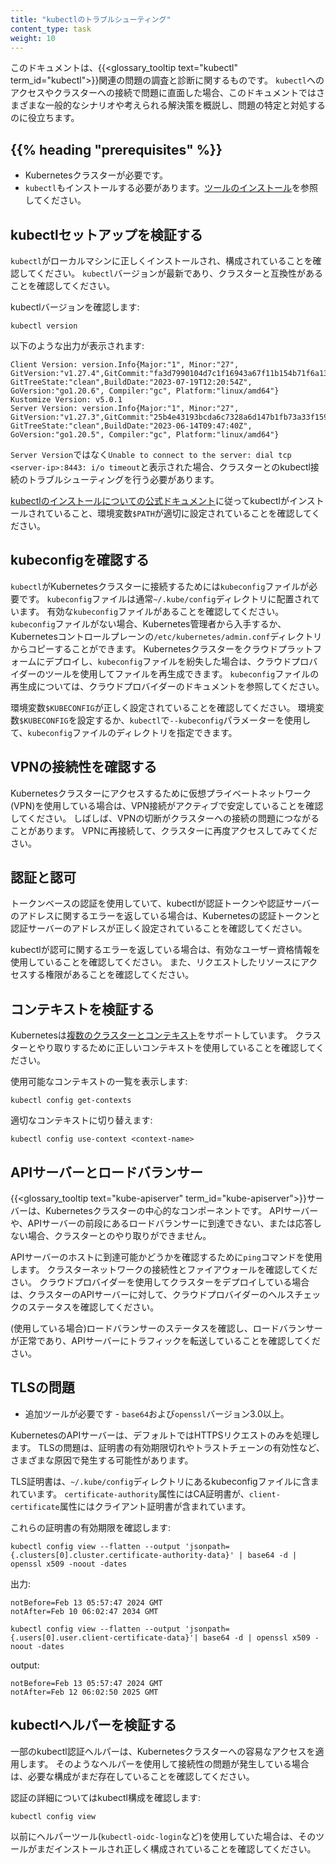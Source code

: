 ```yaml
---
title: "kubectlのトラブルシューティング"
content_type: task
weight: 10
---
```


<!-- overview -->

このドキュメントは、{{<glossary_tooltip text="kubectl" term_id="kubectl">}}関連の問題の調査と診断に関するものです。
`kubectl`へのアクセスやクラスターへの接続で問題に直面した場合、このドキュメントではさまざまな一般的なシナリオや考えられる解決策を概説し、問題の特定と対処するのに役立ちます。

<!-- body -->

## {{% heading "prerequisites" %}}

* Kubernetesクラスターが必要です。
* `kubectl`もインストールする必要があります。[ツールのインストール](/ja/docs/tasks/tools/#kubectl)を参照してください。

## kubectlセットアップを検証する

`kubectl`がローカルマシンに正しくインストールされ、構成されていることを確認してください。
`kubectl`バージョンが最新であり、クラスターと互換性があることを確認してください。

kubectlバージョンを確認します:

```shell
kubectl version
```

以下のような出力が表示されます:

```console
Client Version: version.Info{Major:"1", Minor:"27", GitVersion:"v1.27.4",GitCommit:"fa3d7990104d7c1f16943a67f11b154b71f6a132", GitTreeState:"clean",BuildDate:"2023-07-19T12:20:54Z", GoVersion:"go1.20.6", Compiler:"gc", Platform:"linux/amd64"}
Kustomize Version: v5.0.1
Server Version: version.Info{Major:"1", Minor:"27", GitVersion:"v1.27.3",GitCommit:"25b4e43193bcda6c7328a6d147b1fb73a33f1598", GitTreeState:"clean",BuildDate:"2023-06-14T09:47:40Z", GoVersion:"go1.20.5", Compiler:"gc", Platform:"linux/amd64"}

```

`Server Version`ではなく`Unable to connect to the server: dial tcp <server-ip>:8443: i/o timeout`と表示された場合、クラスターとのkubectl接続のトラブルシューティングを行う必要があります。

[kubectlのインストールについての公式ドキュメント](/ja/docs/tasks/tools/#kubectl)に従ってkubectlがインストールされていること、環境変数`$PATH`が適切に設定されていることを確認してください。

## kubeconfigを確認する

`kubectl`がKubernetesクラスターに接続するためには`kubeconfig`ファイルが必要です。
`kubeconfig`ファイルは通常`~/.kube/config`ディレクトリに配置されています。
有効な`kubeconfig`ファイルがあることを確認してください。
`kubeconfig`ファイルがない場合、Kubernetes管理者から入手するか、Kubernetesコントロールプレーンの`/etc/kubernetes/admin.conf`ディレクトリからコピーすることができます。
Kubernetesクラスターをクラウドプラットフォームにデプロイし、`kubeconfig`ファイルを紛失した場合は、クラウドプロバイダーのツールを使用してファイルを再生成できます。
`kubeconfig`ファイルの再生成については、クラウドプロバイダーのドキュメントを参照してください。

環境変数`$KUBECONFIG`が正しく設定されていることを確認してください。
環境変数`$KUBECONFIG`を設定するか、`kubectl`で`--kubeconfig`パラメーターを使用して、`kubeconfig`ファイルのディレクトリを指定できます。

## VPNの接続性を確認する

Kubernetesクラスターにアクセスするために仮想プライベートネットワーク(VPN)を使用している場合は、VPN接続がアクティブで安定していることを確認してください。
しばしば、VPNの切断がクラスターへの接続の問題につながることがあります。
VPNに再接続して、クラスターに再度アクセスしてみてください。

## 認証と認可

トークンベースの認証を使用していて、kubectlが認証トークンや認証サーバーのアドレスに関するエラーを返している場合は、Kubernetesの認証トークンと認証サーバーのアドレスが正しく設定されていることを確認してください。

kubectlが認可に関するエラーを返している場合は、有効なユーザー資格情報を使用していることを確認してください。
また、リクエストしたリソースにアクセスする権限があることを確認してください。

## コンテキストを検証する

Kubernetesは[複数のクラスターとコンテキスト](/ja/docs/tasks/access-application-cluster/configure-access-multiple-clusters/)をサポートしています。
クラスターとやり取りするために正しいコンテキストを使用していることを確認してください。

使用可能なコンテキストの一覧を表示します:

```shell
kubectl config get-contexts
```

適切なコンテキストに切り替えます:

```shell
kubectl config use-context <context-name>
```

## APIサーバーとロードバランサー

{{<glossary_tooltip text="kube-apiserver" term_id="kube-apiserver">}}サーバーは、Kubernetesクラスターの中心的なコンポーネントです。
APIサーバーや、APIサーバーの前段にあるロードバランサーに到達できない、または応答しない場合、クラスターとのやり取りができません。

APIサーバーのホストに到達可能かどうかを確認するために`ping`コマンドを使用します。
クラスターネットワークの接続性とファイアウォールを確認してください。
クラウドプロバイダーを使用してクラスターをデプロイしている場合は、クラスターのAPIサーバーに対して、クラウドプロバイダーのヘルスチェックのステータスを確認してください。

(使用している場合)ロードバランサーのステータスを確認し、ロードバランサーが正常であり、APIサーバーにトラフィックを転送していることを確認してください。

## TLSの問題
* 追加ツールが必要です - `base64`および`openssl`バージョン3.0以上。

KubernetesのAPIサーバーは、デフォルトではHTTPSリクエストのみを処理します。
TLSの問題は、証明書の有効期限切れやトラストチェーンの有効性など、さまざまな原因で発生する可能性があります。

TLS証明書は、`~/.kube/config`ディレクトリにあるkubeconfigファイルに含まれています。
`certificate-authority`属性にはCA証明書が、`client-certificate`属性にはクライアント証明書が含まれています。

これらの証明書の有効期限を確認します:

```shell
kubectl config view --flatten --output 'jsonpath={.clusters[0].cluster.certificate-authority-data}' | base64 -d | openssl x509 -noout -dates
```

出力:
```console
notBefore=Feb 13 05:57:47 2024 GMT
notAfter=Feb 10 06:02:47 2034 GMT
```

```shell
kubectl config view --flatten --output 'jsonpath={.users[0].user.client-certificate-data}'| base64 -d | openssl x509 -noout -dates
```

output:
```console
notBefore=Feb 13 05:57:47 2024 GMT
notAfter=Feb 12 06:02:50 2025 GMT
```

## kubectlヘルパーを検証する

一部のkubectl認証ヘルパーは、Kubernetesクラスターへの容易なアクセスを適用します。
そのようなヘルパーを使用して接続性の問題が発生している場合は、必要な構成がまだ存在していることを確認してください。

認証の詳細についてはkubectl構成を確認します:

```shell
kubectl config view
```

以前にヘルパーツール(`kubectl-oidc-login`など)を使用していた場合は、そのツールがまだインストールされ正しく構成されていることを確認してください。
